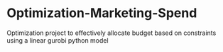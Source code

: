 # Optimization-Marketing-Spend
Optimization project to effectively allocate budget based on constraints using a linear gurobi python model
